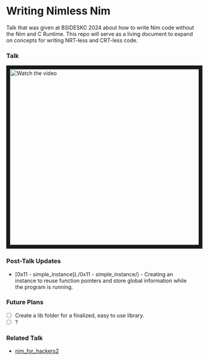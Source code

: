 # Writing Nimless Nim

Talk that was given at BSIDESKC 2024 about how to write Nim code without the Nim and C Runtime. This repo will serve as a living document to expand on concepts for writing NRT-less and CRT-less code.

### Talk
<a href="http://www.youtube.com/watch?feature=player_embedded&v=EXX3HmCG3pw" target="_blank">
 <img src="https://i.ytimg.com/vi/EXX3HmCG3pw/hqdefault.jpg?sqp=-oaymwEcCNACELwBSFXyq4qpAw4IARUAAIhCGAFwAcABBg==&rs=AOn4CLDuNaFoUdWBXPMUe9KbvO-GdZhJdg" alt="Watch the video" width="840" height="470" border="10" />
</a>

### Post-Talk Updates

* [0x11 - simple_instance](./0x11 - simple_instance/) - Creating an instance to reuse function pointers and store global information while the program is running.

### Future Plans

- [ ] Create a lib folder for a finalized, easy to use library.
- [ ] ?

### Related Talk
* [nim_for_hackers2](https://github.com/us-cyber-team/nim_for_hackers2)
